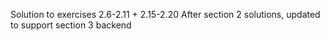Solution to exercises 2.6-2.11 + 2.15-2.20
After section 2 solutions, updated to support section 3 backend